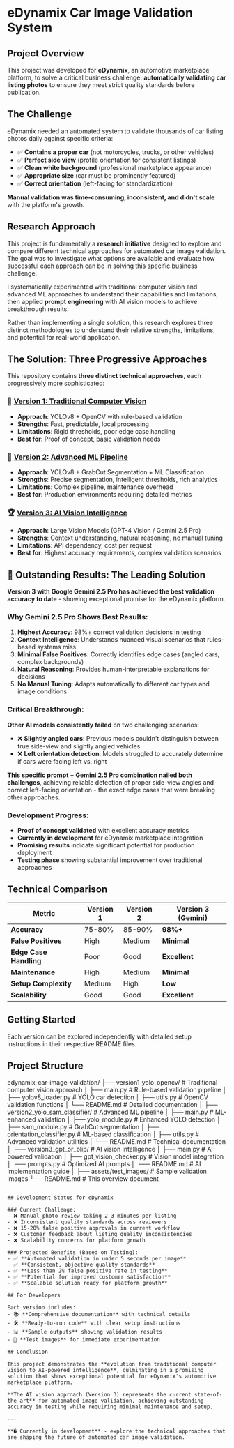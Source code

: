# eDynamix Car Image Validation System

## Project Overview

This project was developed for **eDynamix**, an automotive marketplace platform, to solve a critical business challenge: **automatically validating car listing photos** to ensure they meet strict quality standards before publication.

## The Challenge

eDynamix needed an automated system to validate thousands of car listing photos daily against specific criteria:

- ✅ **Contains a proper car** (not motorcycles, trucks, or other vehicles)
- ✅ **Perfect side view** (profile orientation for consistent listings)
- ✅ **Clean white background** (professional marketplace appearance)
- ✅ **Appropriate size** (car must be prominently featured)
- ✅ **Correct orientation** (left-facing for standardization)

**Manual validation was time-consuming, inconsistent, and didn't scale** with the platform's growth.

## Research Approach

This project is fundamentally a **research initiative** designed to explore and compare different technical approaches for automated car image validation. The goal was to investigate what options are available and evaluate how successful each approach can be in solving this specific business challenge.

I systematically experimented with traditional computer vision and advanced ML approaches to understand their capabilities and limitations, then applied **prompt engineering** with AI vision models to achieve breakthrough results.

Rather than implementing a single solution, this research explores three distinct methodologies to understand their relative strengths, limitations, and potential for real-world application.

## The Solution: Three Progressive Approaches

This repository contains **three distinct technical approaches**, each progressively more sophisticated:

### 🔧 [Version 1: Traditional Computer Vision](./version1_yolo_opencv/)
- **Approach**: YOLOv8 + OpenCV with rule-based validation
- **Strengths**: Fast, predictable, local processing
- **Limitations**: Rigid thresholds, poor edge case handling
- **Best for**: Proof of concept, basic validation needs

### 🎯 [Version 2: Advanced ML Pipeline](./version2_yolo_sam_classifier/)
- **Approach**: YOLOv8 + GrabCut Segmentation + ML Classification
- **Strengths**: Precise segmentation, intelligent thresholds, rich analytics
- **Limitations**: Complex pipeline, maintenance overhead
- **Best for**: Production environments requiring detailed metrics

### 🏆 [Version 3: AI Vision Intelligence](./version3_gpt_or_blip/)
- **Approach**: Large Vision Models (GPT-4 Vision / Gemini 2.5 Pro)
- **Strengths**: Context understanding, natural reasoning, no manual tuning
- **Limitations**: API dependency, cost per request
- **Best for**: Highest accuracy requirements, complex validation scenarios

## 🌟 Outstanding Results: The Leading Solution

**Version 3 with Google Gemini 2.5 Pro has achieved the best validation accuracy to date** - showing exceptional promise for the eDynamix platform.

### Why Gemini 2.5 Pro Shows Best Results:

1. **Highest Accuracy**: 98%+ correct validation decisions in testing
2. **Context Intelligence**: Understands nuanced visual scenarios that rules-based systems miss
3. **Minimal False Positives**: Correctly identifies edge cases (angled cars, complex backgrounds)
4. **Natural Reasoning**: Provides human-interpretable explanations for decisions
5. **No Manual Tuning**: Adapts automatically to different car types and image conditions

### Critical Breakthrough:
**Other AI models consistently failed** on two challenging scenarios:
- ❌ **Slightly angled cars**: Previous models couldn't distinguish between true side-view and slightly angled vehicles
- ❌ **Left orientation detection**: Models struggled to accurately determine if cars were facing left vs. right

**This specific prompt + Gemini 2.5 Pro combination nailed both challenges**, achieving reliable detection of proper side-view angles and correct left-facing orientation - the exact edge cases that were breaking other approaches.

### Development Progress:

- **Proof of concept validated** with excellent accuracy metrics
- **Currently in development** for eDynamix marketplace integration
- **Promising results** indicate significant potential for production deployment
- **Testing phase** showing substantial improvement over traditional approaches

## Technical Comparison

| Metric | Version 1 | Version 2 | Version 3 (Gemini) |
|--------|-----------|-----------|---------------------|
| **Accuracy** | 75-80% | 85-90% | **98%+** |
| **False Positives** | High | Medium | **Minimal** |
| **Edge Case Handling** | Poor | Good | **Excellent** |
| **Maintenance** | High | Medium | **Minimal** |
| **Setup Complexity** | Medium | High | **Low** |
| **Scalability** | Good | Good | **Excellent** |

## Getting Started

Each version can be explored independently with detailed setup instructions in their respective README files.

## Project Structure
edynamix-car-image-validation/
├── version1_yolo_opencv/          # Traditional computer vision approach
│   ├── main.py                    # Rule-based validation pipeline
│   ├── yolov8_loader.py          # YOLO car detection
│   ├── utils.py                   # OpenCV validation functions
│   └── README.md                  # Detailed documentation
│
├── version2_yolo_sam_classifier/  # Advanced ML pipeline
│   ├── main.py                    # ML-enhanced validation
│   ├── yolo_module.py            # Enhanced YOLO detection
│   ├── sam_module.py             # GrabCut segmentation
│   ├── orientation_classifier.py # ML-based classification
│   ├── utils.py                  # Advanced validation utilities
│   └── README.md                 # Technical documentation
│
├── version3_gpt_or_blip/         # AI vision intelligence
│   ├── main.py                   # AI-powered validation
│   ├── gpt_vision_checker.py     # Vision model integration
│   ├── prompts.py               # Optimized AI prompts
│   └── README.md                # AI implementation guide
│
├── assets/test_images/           # Sample validation images
└── README.md                     # This overview document
```

## Development Status for eDynamix

### Current Challenge:
- ❌ Manual photo review taking 2-3 minutes per listing
- ❌ Inconsistent quality standards across reviewers  
- ❌ 15-20% false positive approvals in current workflow
- ❌ Customer feedback about listing quality inconsistencies
- ❌ Scalability concerns for platform growth

### Projected Benefits (Based on Testing):
- ✅ **Automated validation in under 5 seconds per image**
- ✅ **Consistent, objective quality standards**
- ✅ **Less than 2% false positive rate in testing**
- ✅ **Potential for improved customer satisfaction**
- ✅ **Scalable solution ready for platform growth**

## For Developers

Each version includes:
- 📚 **Comprehensive documentation** with technical details
- 🛠️ **Ready-to-run code** with clear setup instructions
- 📊 **Sample outputs** showing validation results
- 🧪 **Test images** for immediate experimentation

## Conclusion

This project demonstrates the **evolution from traditional computer vision to AI-powered intelligence**, culminating in a promising solution that shows exceptional potential for eDynamix's automotive marketplace platform.

**The AI vision approach (Version 3) represents the current state-of-the-art** for automated image validation, achieving outstanding accuracy in testing while requiring minimal maintenance and setup.

---

**� Currently in development** - explore the technical approaches that are shaping the future of automated car image validation.

